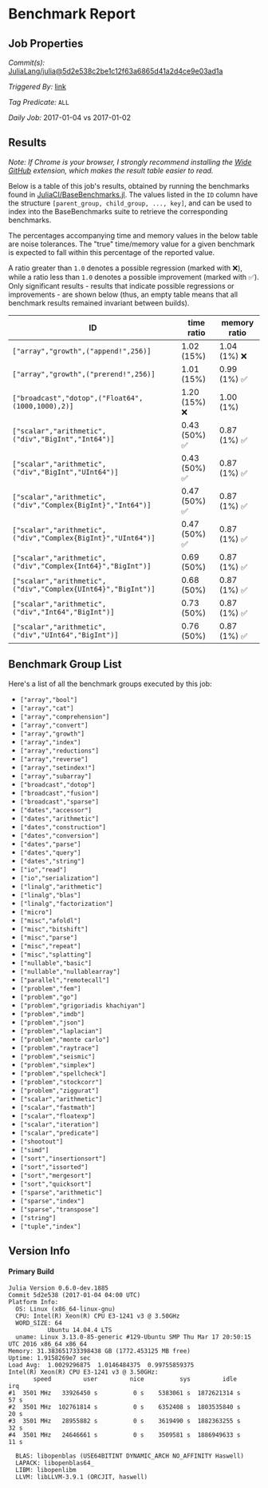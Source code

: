 # Benchmark Report

## Job Properties

*Commit(s):* [JuliaLang/julia@5d2e538c2be1c12f63a6865d41a2d4ce9e03ad1a](https://github.com/JuliaLang/julia/commit/5d2e538c2be1c12f63a6865d41a2d4ce9e03ad1a)

*Triggered By:* [link](https://github.com/JuliaLang/julia/commit/5d2e538c2be1c12f63a6865d41a2d4ce9e03ad1a#commitcomment-20354837)

*Tag Predicate:* `ALL`

*Daily Job:* 2017-01-04 vs 2017-01-02

## Results

*Note: If Chrome is your browser, I strongly recommend installing the [Wide GitHub](https://chrome.google.com/webstore/detail/wide-github/kaalofacklcidaampbokdplbklpeldpj?hl=en)
extension, which makes the result table easier to read.*

Below is a table of this job's results, obtained by running the benchmarks found in
[JuliaCI/BaseBenchmarks.jl](https://github.com/JuliaCI/BaseBenchmarks.jl). The values
listed in the `ID` column have the structure `[parent_group, child_group, ..., key]`,
and can be used to index into the BaseBenchmarks suite to retrieve the corresponding
benchmarks.

The percentages accompanying time and memory values in the below table are noise tolerances. The "true"
time/memory value for a given benchmark is expected to fall within this percentage of the reported value.

A ratio greater than `1.0` denotes a possible regression (marked with :x:), while a ratio less
than `1.0` denotes a possible improvement (marked with :white_check_mark:). Only significant results - results
that indicate possible regressions or improvements - are shown below (thus, an empty table means that all
benchmark results remained invariant between builds).

| ID | time ratio | memory ratio |
|----|------------|--------------|
| `["array","growth",("append!",256)]` | 1.02 (15%)  | 1.04 (1%) :x: |
| `["array","growth",("prerend!",256)]` | 1.01 (15%)  | 0.99 (1%) :white_check_mark: |
| `["broadcast","dotop",("Float64",(1000,1000),2)]` | 1.20 (15%) :x: | 1.00 (1%)  |
| `["scalar","arithmetic",("div","BigInt","Int64")]` | 0.43 (50%) :white_check_mark: | 0.87 (1%) :white_check_mark: |
| `["scalar","arithmetic",("div","BigInt","UInt64")]` | 0.43 (50%) :white_check_mark: | 0.87 (1%) :white_check_mark: |
| `["scalar","arithmetic",("div","Complex{BigInt}","Int64")]` | 0.47 (50%) :white_check_mark: | 0.87 (1%) :white_check_mark: |
| `["scalar","arithmetic",("div","Complex{BigInt}","UInt64")]` | 0.47 (50%) :white_check_mark: | 0.87 (1%) :white_check_mark: |
| `["scalar","arithmetic",("div","Complex{Int64}","BigInt")]` | 0.69 (50%)  | 0.87 (1%) :white_check_mark: |
| `["scalar","arithmetic",("div","Complex{UInt64}","BigInt")]` | 0.68 (50%)  | 0.87 (1%) :white_check_mark: |
| `["scalar","arithmetic",("div","Int64","BigInt")]` | 0.73 (50%)  | 0.87 (1%) :white_check_mark: |
| `["scalar","arithmetic",("div","UInt64","BigInt")]` | 0.76 (50%)  | 0.87 (1%) :white_check_mark: |

## Benchmark Group List

Here's a list of all the benchmark groups executed by this job:

- `["array","bool"]`
- `["array","cat"]`
- `["array","comprehension"]`
- `["array","convert"]`
- `["array","growth"]`
- `["array","index"]`
- `["array","reductions"]`
- `["array","reverse"]`
- `["array","setindex!"]`
- `["array","subarray"]`
- `["broadcast","dotop"]`
- `["broadcast","fusion"]`
- `["broadcast","sparse"]`
- `["dates","accessor"]`
- `["dates","arithmetic"]`
- `["dates","construction"]`
- `["dates","conversion"]`
- `["dates","parse"]`
- `["dates","query"]`
- `["dates","string"]`
- `["io","read"]`
- `["io","serialization"]`
- `["linalg","arithmetic"]`
- `["linalg","blas"]`
- `["linalg","factorization"]`
- `["micro"]`
- `["misc","afoldl"]`
- `["misc","bitshift"]`
- `["misc","parse"]`
- `["misc","repeat"]`
- `["misc","splatting"]`
- `["nullable","basic"]`
- `["nullable","nullablearray"]`
- `["parallel","remotecall"]`
- `["problem","fem"]`
- `["problem","go"]`
- `["problem","grigoriadis khachiyan"]`
- `["problem","imdb"]`
- `["problem","json"]`
- `["problem","laplacian"]`
- `["problem","monte carlo"]`
- `["problem","raytrace"]`
- `["problem","seismic"]`
- `["problem","simplex"]`
- `["problem","spellcheck"]`
- `["problem","stockcorr"]`
- `["problem","ziggurat"]`
- `["scalar","arithmetic"]`
- `["scalar","fastmath"]`
- `["scalar","floatexp"]`
- `["scalar","iteration"]`
- `["scalar","predicate"]`
- `["shootout"]`
- `["simd"]`
- `["sort","insertionsort"]`
- `["sort","issorted"]`
- `["sort","mergesort"]`
- `["sort","quicksort"]`
- `["sparse","arithmetic"]`
- `["sparse","index"]`
- `["sparse","transpose"]`
- `["string"]`
- `["tuple","index"]`

## Version Info

#### Primary Build

```
Julia Version 0.6.0-dev.1885
Commit 5d2e538 (2017-01-04 04:00 UTC)
Platform Info:
  OS: Linux (x86_64-linux-gnu)
  CPU: Intel(R) Xeon(R) CPU E3-1241 v3 @ 3.50GHz
  WORD_SIZE: 64
           Ubuntu 14.04.4 LTS
  uname: Linux 3.13.0-85-generic #129-Ubuntu SMP Thu Mar 17 20:50:15 UTC 2016 x86_64 x86_64
Memory: 31.383651733398438 GB (1772.453125 MB free)
Uptime: 1.9158269e7 sec
Load Avg:  1.0029296875  1.0146484375  0.99755859375
Intel(R) Xeon(R) CPU E3-1241 v3 @ 3.50GHz: 
       speed         user         nice          sys         idle          irq
#1  3501 MHz   33926450 s          0 s    5383061 s  1872621314 s         57 s
#2  3501 MHz  102761814 s          0 s    6352408 s  1803535840 s         20 s
#3  3501 MHz   28955882 s          0 s    3619490 s  1882363255 s         32 s
#4  3501 MHz   24646661 s          0 s    3509581 s  1886949633 s         11 s

  BLAS: libopenblas (USE64BITINT DYNAMIC_ARCH NO_AFFINITY Haswell)
  LAPACK: libopenblas64_
  LIBM: libopenlibm
  LLVM: libLLVM-3.9.1 (ORCJIT, haswell)

```
